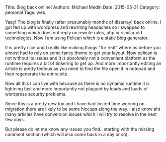 Title: Blog back online!
Authors: Michael Medin
Date: 2015-05-31
Category: personal
Tags: web,
 
Yaay!
The blog is finally (after presumably months of disarray) back online.
I got fed up with wordpress and rewriting headaches so I swapped to something 
which does not reply on rewrite rules, php or similar old technologies.
Now I am using [Pelican](http://blog.getpelican.com/) which is a static blog generator.

It is pretty nice and I really like making things "for real" where as before you almost had to 
rely on some fancy theme to get your layout.
Now pelican is not without its issues and it is absolutely not a convenient platform as the runtime 
requires a bit of tinkering to get up.
And more importantly editing an article is pretty tedious as you need to find the file open it in 
notepad and then regenerate the entire site.

<!-- PELICAN_END_SUMMARY -->

Now all this I can live with because as there is no dynamic runtime it is lightning fast and more importantly 
not plagued by loads and loads of wordpress security problems.

Since this is a pretty new toy and I have had limited time working on migration there are likely to be 
some hiccups along the way.
I also know aht many articles have conversion issues which I will try to resolve in the next few days.

But please do let me know any issues you find.. starting with the missing comment section (which will 
also come back in a day or so).